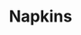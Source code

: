 ---
inv_num: 2013-179
add_credit:
url: 2013-179-napkins
title: Napkins
year: '2013'
display_year: '2013'
medium: Inkjet on canvas
dims: 55in x 55in
pitch:
ps:
live_url:
youtube:
related_code:
subheading:
download:
commission:
layout: things-i-made
---